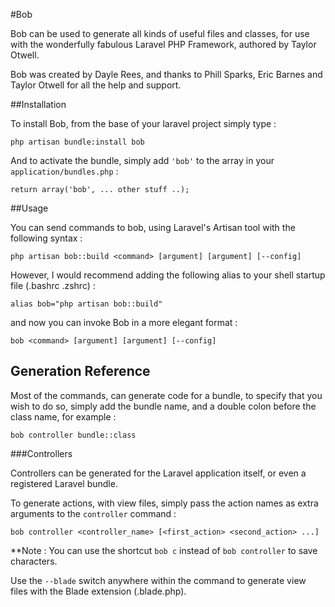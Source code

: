 #Bob

Bob can be used to generate all kinds of useful files and classes, for use with the wonderfully fabulous Laravel PHP Framework, authored by Taylor Otwell.

Bob was created by Dayle Rees, and thanks to Phill Sparks, Eric Barnes and Taylor Otwell for all the help and support.

##Installation

To install Bob, from the base of your laravel project simply type :

```
php artisan bundle:install bob
```

And to activate the bundle, simply add `'bob'` to the array in your `application/bundles.php` :

```
return array('bob', ... other stuff ..);
```

##Usage

You can send commands to bob, using Laravel's Artisan tool with the following syntax :

```
php artisan bob::build <command> [argument] [argument] [--config]
```

However, I would recommend adding the following alias to your shell startup file (.bashrc .zshrc) :

```
alias bob="php artisan bob::build"
```

and now you can invoke Bob in a more elegant format :

```
bob <command> [argument] [argument] [--config]
```

## Generation Reference

Most of the commands, can generate code for a bundle, to specify that you wish to do so, simply add the bundle name, and a double colon before the class name, for example :

```
bob controller bundle::class
```

###Controllers

Controllers can be generated for the Laravel application itself, or even a registered Laravel bundle.

To generate actions, with view files, simply pass the action names as extra arguments to the `controller` command :

```
bob controller <controller_name> [<first_action> <second_action> ...]
```

**Note : You can use the shortcut `bob c` instead of `bob controller` to save characters.

Use the `--blade` switch anywhere within the command to generate view files with the Blade extension (.blade.php).
